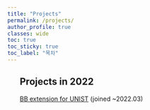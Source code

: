 ```yaml
---
title: "Projects"
permalink: /projects/
author_profile: true
classes: wide
toc: true
toc_sticky: true
toc_label: "목차"
---
```


<div style = "margin:2em;">
<h2>Projects in 2022</h2>
<a href = "https://github.com/See-Y/blackboard-extension">BB extension for UNIST</a> (joined ~2022.03)
</div>